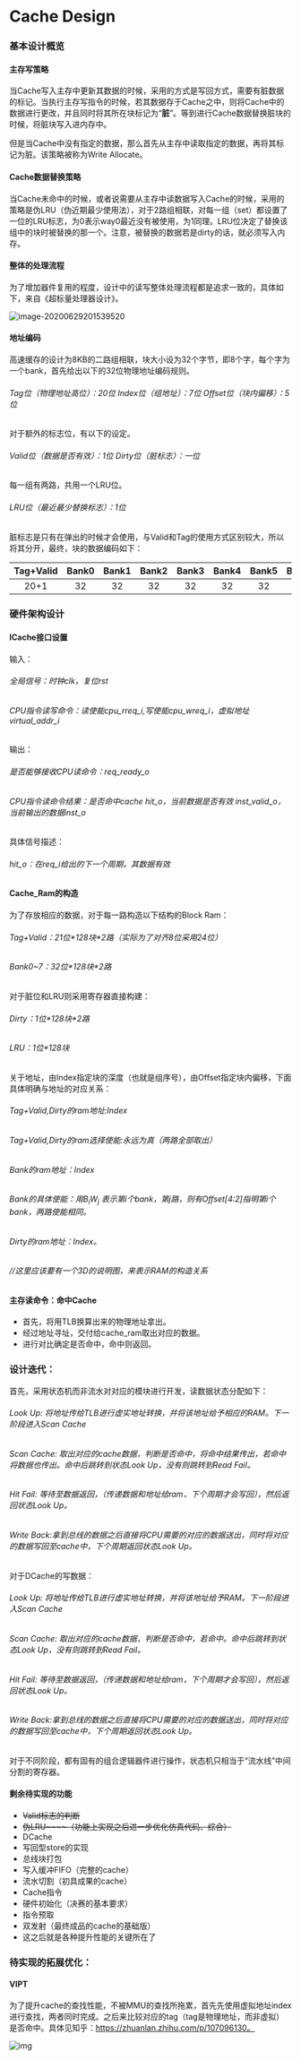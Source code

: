 # Cache Design

### 基本设计概览



#### 主存写策略

当Cache写入主存中更新其数据的时候，采用的方式是写回方式，需要有脏数据的标记。当执行主存写指令的时候，若其数据存于Cache之中，则将Cache中的数据进行更改，并且同时将其所在块标记为“**脏**”。等到进行Cache数据替换脏块的时候，将脏块写入进内存中。

但是当Cache中没有指定的数据，那么首先从主存中读取指定的数据，再将其标记为脏。该策略被称为Write Allocate。

#### Cache数据替换策略

当Cache未命中的时候，或者说需要从主存中读数据写入Cache的时候，采用的策略是伪LRU（伪近期最少使用法），对于2路组相联，对每一组（set）都设置了一位的LRU标志，为0表示way0最近没有被使用，为1同理。LRU位决定了替换该组中的块时被替换的那一个。注意，被替换的数据若是dirty的话，就必须写入内存。

#### 整体的处理流程

为了增加器件复用的程度，设计中的读写整体处理流程都是追求一致的，具体如下，来自《超标量处理器设计》。

![image-20200629201539520](C:\Users\Lenovo\AppData\Roaming\Typora\typora-user-images\image-20200629201539520.png)

#### 地址编码

高速缓存的设计为8KB的二路组相联，块大小设为32个字节，即8个字，每个字为一个bank，首先给出以下的32位物理地址编码规则。

###### Tag位（物理地址高位）：20位		Index位（组地址）：7位		Offset位（块内偏移）：5位

对于额外的标志位，有以下的设定。

###### Valid位（数据是否有效）：1位		Dirty位（脏标志）：一位

每一组有两路，共用一个LRU位。

###### LRU位（最近最少替换标志）：1位

脏标志是只有在弹出的时候才会使用，与Valid和Tag的使用方式区别较大，所以将其分开，最终，块的数据编码如下：

| Tag+Valid | Bank0 | Bank1 | Bank2 | Bank3 | Bank4 | Bank5 | Bank6 | Bank7 | Dirty |
| :-------: | :---: | :---: | :---: | :---: | :---: | :---: | :---: | :---: | :---: |
|   20+1    |  32   |  32   |  32   |  32   |  32   |  32   |  32   |  32   |   1   |



### 硬件架构设计



#### ICache接口设置

输入：

###### 全局信号：时钟clk，复位rst

###### CPU指令读写命令：读使能cpu_rreq_i,写使能cpu_wreq_i，虚拟地址virtual_addr_i

输出：

###### 是否能够接收CPU读命令：req_ready_o

###### CPU指令读命令结果：是否命中cache hit_o，当前数据是否有效 inst_valid_o，当前输出的数据inst_o

具体信号描述：

###### hit_o：在req_i给出的下一个周期，其数据有效

#### Cache_Ram的构造

为了存放相应的数据，对于每一路构造以下结构的Block Ram：

###### Tag+Valid：21位*128块\*2路（实际为了对齐8位采用24位）

###### Bank0~7：32位*128块\*2路

对于脏位和LRU则采用寄存器直接构建：

###### Dirty：1位*128块\*2路

###### LRU：1位*128块

关于地址，由Index指定块的深度（也就是组序号），由Offset指定块内偏移，下面具体明确与地址的对应关系：

###### Tag+Valid,Dirty的ram地址:Index

###### Tag+Valid,Dirty的ram选择使能:永远为真（两路全部取出）

###### Bank的ram地址：Index

###### Bank的具体使能：用B<sub>i</sub>W<sub>j</sub> 表示第i个bank，第j路，则有Offset[4:2]指明第i个bank，两路使能相同。

###### Dirty的ram地址：Index。

###### //这里应该要有一个3D的说明图，来表示RAM的构造关系

#### 主存读命令：命中Cache

- 首先，将用TLB换算出来的物理地址拿出。
- 经过地址寻址，交付给cache_ram取出对应的数据。
- 进行对比确定是否命中，命中则返回。



### 设计迭代：



首先，采用状态机而非流水对对应的模块进行开发，读数据状态分配如下：

###### Look Up: 将地址传给TLB进行虚实地址转换，并将该地址给予相应的RAM。下一阶段进入Scan Cache

###### Scan Cache: 取出对应的cache数据，判断是否命中，将命中结果传出，若命中将数据也传出。命中后跳转到状态Look Up，没有则跳转到Read Fail。

###### Hit Fail: 等待至数据返回，（传递数据和地址给ram，下个周期才会写回），然后返回状态Look Up。

###### Write Back:拿到总线的数据之后直接将CPU需要的对应的数据送出，同时将对应的数据写回至cache中，下个周期返回状态Look Up。

对于DCache的写数据：

###### Look Up: 将地址传给TLB进行虚实地址转换，并将该地址给予RAM。下一阶段进入Scan Cache

###### Scan Cache: 取出对应的cache数据，判断是否命中，若命中。命中后跳转到状态Look Up，没有则跳转到Read Fail。

###### Hit Fail: 等待至数据返回，（传递数据和地址给ram，下个周期才会写回），然后返回状态Look Up。

###### Write Back:拿到总线的数据之后直接将CPU需要的对应的数据送出，同时将对应的数据写回至cache中，下个周期返回状态Look Up。

对于不同阶段，都有固有的组合逻辑器件进行操作，状态机只相当于“流水线”中间分割的寄存器。



#### 剩余待实现的功能

- ~~Valid标志的判断~~
- ~~伪LRU~~~~（功能上实现之后进一步优化仿真代码、综合）~~
- DCache
- 写回型store的实现
- 总线块打包
- 写入缓冲FIFO（完整的cache）
- 流水切割（初具成果的cache）
- Cache指令
- 硬件初始化（决赛的基本要求）
- 指令预取
- 双发射（最终成品的cache的基础版）
- 这之后就是各种提升性能的关键所在了

### 待实现的拓展优化：



#### VIPT

为了提升cache的查找性能，不被MMU的查找所拖累，首先先使用虚拟地址index进行查找，两者同时完成。之后来比较对应的tag（tag是物理地址，而非虚拟）是否命中。具体见知乎：https://zhuanlan.zhihu.com/p/107096130。

![img](https://pic4.zhimg.com/80/v2-12969d6792ebc4b5256e1822ffde6caf_720w.jpg)

